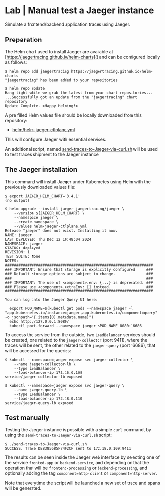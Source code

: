 # Lab | Manual test a Jaeger instance

Simulate a frontend/backend application traces using Jaeger.

## Preparation

The Helm chart used to install Jaeger are available at [https://jaegertracing.github.io/helm-charts]()
and can be configured locally as follows:

```console
$ helm repo add jaegertracing https://jaegertracing.github.io/helm-charts
"jaegertracing" has been added to your repositories

$ helm repo update
Hang tight while we grab the latest from your chart repositories...
...Successfully got an update from the "jaegertracing" chart repository
Update Complete. ⎈Happy Helming!⎈

```

A pre filled Helm values file should be locally downloaded from this repository:

- [helm/helm-jaeger-ctlplane.yml]()

This will configure Jaeger with essential services.

An additional script, named [send-traces-to-Jaeger-via-curl.sh]() will be used
to test traces shipment to the Jaeger instance.

## The Jaeger installation

This command will install Jaeger under Kubernetes using Helm with the previously
downloaded values file:

```console
$ export JAEGER_HELM_CHART='3.4.1'
(no output)

$ helm upgrade --install jaeger jaegertracing/jaeger \
    --version ${JAEGER_HELM_CHART} \
    --namespace jaeger \
    --create-namespace \
    --values helm-jaeger-ctlplane.yml
Release "jaeger" does not exist. Installing it now.
NAME: jaeger
LAST DEPLOYED: Thu Dec 12 10:48:04 2024
NAMESPACE: jaeger
STATUS: deployed
REVISION: 1
TEST SUITE: None
NOTES:
###################################################################
### IMPORTANT: Ensure that storage is explicitly configured     ###
### Default storage options are subject to change.              ###
###                                                             ###
### IMPORTANT: The use of <component>.env: {...} is deprecated. ###
### Please use <component>.extraEnv: [] instead.                ###
###################################################################

You can log into the Jaeger Query UI here:

  export POD_NAME=$(kubectl get pods --namespace jaeger -l "app.kubernetes.io/instance=jaeger,app.kubernetes.io/component=query" -o jsonpath="{.items[0].metadata.name}")
  echo http://127.0.0.1:8080/
  kubectl port-forward --namespace jaeger $POD_NAME 8080:16686
```

To access the service from the outside, two `LoadBalancer` services should be
created, one related to the `jaeger-collector` (port 9411), where the traces
will be sent, the other related to the `jaeger-query` (port 16686), that will
be accessed for the queries:

```console
$ kubectl --namespace=jaeger expose svc jaeger-collector \
    --name jaeger-collector-lb \
    --type LoadBalancer \
    --load-balancer-ip 172.18.0.109
service/jaeger-collector-lb exposed

$ kubectl --namespace=jaeger expose svc jaeger-query \
    --name jaeger-query-lb \
    --type LoadBalancer \
    --load-balancer-ip 172.18.0.110
service/jaeger-query-lb exposed
```

## Test manually

Testing the Jaeger instance is possible with a simple `curl` command, by using
the `send-traces-to-Jaeger-via-curl.sh` script:

```console
$ ./send-traces-to-Jaeger-via-curl.sh
SUCCESS. Trace DE8385685F7492CF sent to 172.18.0.109:9411.
```

The results can be seen inside the Jaeger web interface by selecting one of the
service `fronted-app` or `backend-service`, and depending on that the operation
that will be `frontend-processing` or `backend-processing`, and optionally
adding the tag `component=http-client` or `component=http-server`.

Note that everytime the script will be launched a new set of trace and spans
will be generated.
